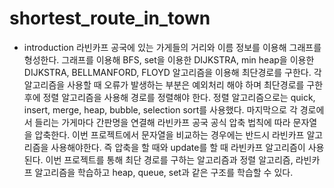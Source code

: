 # shortest_route_in_town

- introduction
라빈카프 공국에 있는 가게들의 거리와 이름 정보를 이용해 그래프를 형성한다.
그래프를 이용해 BFS, set을 이용한 DIJKSTRA, min heap을 이용한 DIJKSTRA, BELLMANFORD, FLOYD 알고리즘을 이용해 최단경로를 구한다.
각 알고리즘을 사용할 때 오류가 발생하는 부분은 예외처리 해야 하며 최단경로를 구한 후에 정렬 알고리즘을 사용해 경로를 정렬해야 한다. 정렬 알고리즘으로는 quick, insert, merge, heap, bubble, selection sort를 사용했다. 마지막으로 각 경로에서 들리는 가게마다 간판명을 연결해 라빈카프 공국 공식 압축 법칙에 따라 문자열을 압축한다. 이번 프로젝트에서 문자열을 비교하는 경우에는 반드시 라빈카프 알고리즘을 사용해야한다. 즉 압축을 할 때와 update를 할 때 라빈카프 알고리즘이 사용된다. 이번 프로젝트를 통해 최단 경로를 구하는 알고리즘과 정렬 알고리즘, 라빈카프 알고리즘을 학습하고 heap, queue, set과 같은 구조를 학습할 수 있다.
